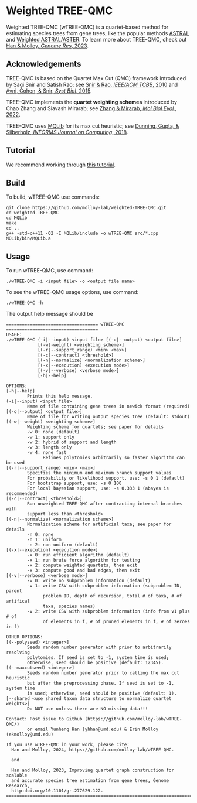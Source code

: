 Weighted TREE-QMC
=================

Weighted TREE-QMC (wTREE-QMC) is a quartet-based method for estimating species trees from gene trees, like the popular methods [ASTRAL](https://doi.org/10.1186/s12859-018-2129-y) and [Weighted ASTRAL/ASTER](https://doi.org/10.1093/molbev/msac215). To learn more about TREE-QMC, check out [Han & Molloy, *Genome Res*, 2023](http:doi.org/10.1101/gr.277629.122).

Acknowledgements
----------------
TREE-QMC is based on the Quartet Max Cut (QMC) framework introduced by Sagi Snir and Satish Rao; see [Snir & Rao, *IEEE/ACM TCBB*, 2010](http:doi.org/10.1109/TCBB.2008.133) and [Avni, Cohen, & Snir, *Syst Biol*, 2015](http:doi.org/10.1093/sysbio/syu087).

TREE-QMC implements the **quartet weighting schemes** introduced by Chao Zhang and Siavash Mirarab; see [Zhang & Mirarab, *Mol Biol Evol* , 2022](https://doi.org/10.1093/molbev/msac215).

TREE-QMC uses [MQLib](https://github.com/MQLib/MQLib) for its max cut heuristic; see [Dunning, Gupta, & Silberholz, *INFORMS Journal on Computing*, 2018](https://doi.org/10.1287/ijoc.2017.0798).

Tutorial
--------
We recommend working through [this tutorial](tutorial/README.md).

Build
-----
To build, wTREE-QMC use commands:
```
git clone https://github.com/molloy-lab/weighted-TREE-QMC.git
cd weighted-TREE-QMC
cd MQLib
make
cd ..
g++ -std=c++11 -O2 -I MQLib/include -o wTREE-QMC src/*.cpp MQLib/bin/MQLib.a
```

Usage
-----
To run wTREE-QMC, use command:
```
./wTREE-QMC -i <input file> -o <output file name>
```

To see the wTREE-QMC usage options, use command:
```
./wTREE-QMC -h
```

The output help message should be
```
=================================== wTREE-QMC ===================================
USAGE:
./wTREE-QMC (-i|--input) <input file> [(-o|--output) <output file>]
            [(-w|-weight) <weighting scheme>]
            [(-r|--support_range) <min> <max>]
            [(-c|--contract) <threshold>]
            [(-n|--normalize) <normalization scheme>]
            [(-x|--execution) <execution mode>]
            [(-v|--verbose) <verbose mode>]
            [-h|--help]

OPTIONS:
[-h|--help]
        Prints this help message.
(-i|--input) <input file>
        Name of file containing gene trees in newick format (required)
[(-o|--output) <output file>]
        Name of file for writing output species tree (default: stdout)
[(-w|--weight) <weighting scheme>]
        Weighting scheme for quartets; see paper for details
        -w 0: none (default)
        -w 1: support only
        -w 2: hybrid of support and length
        -w 3: length only
        -w 4: none fast
              Refines polytomies arbitrarily so faster algorithm can be used
[(-r|--support_range) <min> <max>]
        Specifies the minimum and maximum branch support values
        For probability or likelihood support, use: -s 0 1 (default)
        For bootstrap support, use: -s 0 100
        For local bayesian support, use: -s 0.333 1 (abayes is recommended)
[(-c|--contract) <threshold>]
        Run unweighted TREE-QMC after contracting internal branches with
        support less than <threshold>
[(-n|--normalize) <normalization scheme>]
        Normalization scheme for artificial taxa; see paper for details
        -n 0: none
        -n 1: uniform
        -n 2: non-uniform (default)
[(-x|--execution) <execution mode>]
        -x 0: run efficient algorithm (default)
        -x 1: run brute force algorithm for testing
        -x 2: compute weighted quartets, then exit
        -x 3: compute good and bad edges, then exit
[(-v|--verbose) <verbose mode>]
        -v 0: write no subproblem information (default)
        -v 1: write CSV with subproblem information (subproblem ID, parent
              problem ID, depth of recursion, total # of taxa, # of artifical
              taxa, species names)
        -v 2: write CSV with subproblem information (info from v1 plus # of
              of elements in f, # of pruned elements in f, # of zeroes in f)

OTHER OPTIONS:
[(--polyseed) <integer>]
        Seeds random number generator with prior to arbitrarily resolving
        polytomies. If seed is set to -1, system time is used;
        otherwise, seed should be positive (default: 12345).
[(--maxcutseed) <integer>]
        Seeds random number generator prior to calling the max cut heuristic
        but after the preprocessing phase. If seed is set to -1, system time
        is used; otherwise, seed should be positive (default: 1).
[--shared <use shared taxon data structure to normalize quartet weights>]
        Do NOT use unless there are NO missing data!!!

Contact: Post issue to Github (https://github.com/molloy-lab/wTREE-QMC/)
        or email Yunheng Han (yhhan@umd.edu) & Erin Molloy (ekmolloy@umd.edu)

If you use wTREE-QMC in your work, please cite:
  Han and Molloy, 2024, https://github.com/molloy-lab/wTREE-QMC.

  and

  Han and Molloy, 2023, Improving quartet graph construction for scalable
  and accurate species tree estimation from gene trees, Genome Research,
  http:doi.org/10.1101/gr.277629.122.
================================================================================
```
